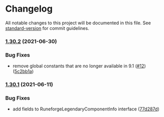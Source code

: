 # Changelog

All notable changes to this project will be documented in this file. See [standard-version](https://github.com/conventional-changelog/standard-version) for commit guidelines.

### [1.30.2](https://github.com/wowts/wow-mock/compare/v1.30.1...v1.30.2) (2021-06-30)


### Bug Fixes

* remove global constants that are no longer available in 9.1 ([#12](https://github.com/wowts/wow-mock/issues/12)) ([5c2bb1a](https://github.com/wowts/wow-mock/commit/5c2bb1a2263c2e1c449f5f664005321a5c704fc9))

### [1.30.1](https://github.com/wowts/wow-mock/compare/v1.30.0...v1.30.1) (2021-06-11)


### Bug Fixes

* add fields to RuneforgeLegendaryComponentInfo interface ([77d287d](https://github.com/wowts/wow-mock/commit/77d287dfbd2b04bd4e17123afd08ba240832b6c1))
